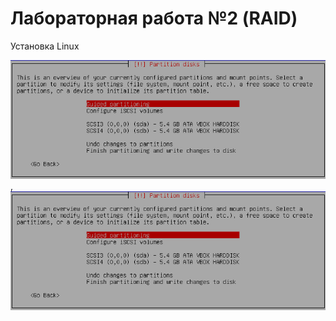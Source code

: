 ﻿# Лабораторная работа №2 (RAID)

Установка Linux


![](screenshots/firstTask/1.png),
![](screenshots/firstTask/1.png)
